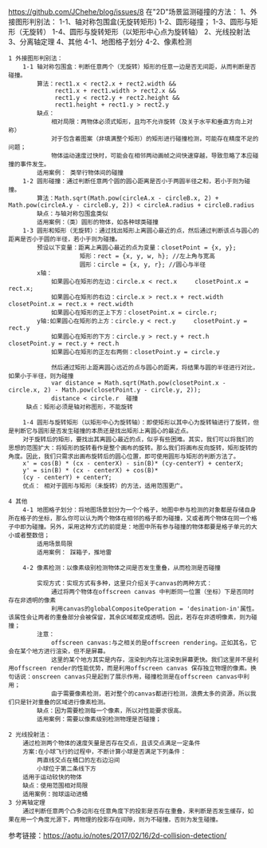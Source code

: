 https://github.com/JChehe/blog/issues/8
在"2D"场景监测碰撞的方法：
    1、外接图形判别法：
        1-1、轴对称包围盒(无旋转矩形)
        1-2、圆形碰撞；
        1-3、圆形与矩形（无旋转）
        1-4、圆形与旋转矩形（以矩形中心点为旋转轴）
    2、光线投射法
    3、分离轴定理
    4、其他
        4-1、地图格子划分
        4-2、像素检测


    1 外接图形判别法：
        1-1 轴对称包围盒：判断任意两个（无旋转）矩形的任意一边是否无间距，从而判断是否碰撞。
            算法：rect1.x < rect2.x + rect2.width &&
                 rect1.x + rect1.width > rect2.x &&
                 rect1.y < rect2.y + rect2.height &&
                 rect1.height + rect1.y > rect2.y
            缺点：
                相对局限：两物体必须式矩形，且均不允许旋转（及关于水平和垂直方向上对称）
                对于包含着图案（非填满整个矩形）的矩形进行碰撞检测，可能存在精度不足的问题；
                物体运动速度过快时，可能会在相邻两动画帧之间快速穿越，导致忽略了本应碰撞的事件发生。
            适用案例： 类举行物体间的碰撞
        1-2 圆形碰撞：通过判断任意两个圆的圆心距离是否小于两圆半径之和，若小于则为碰撞。
            算法：Math.sqrt(Math.pow(circleA.x - circleB.x, 2) + Math.pow(circleA.y - circleB.y, 2)) < circleA.radius + circleB.radius
            缺点：与轴对称包围盒类似
            适用案例：（类）圆形的物体，如各种球类碰撞
        1-3 圆形和矩形（无旋转）：通过找出矩形上离圆心最近的点，然后通过判断该点与圆心的距离是否小于圆的半径，若小于则为碰撞。
            预设以下变量：距离上离圆心最近的点为变量：closetPoint = {x, y};
                        矩形：rect = {x, y, w, h}; //左上角与宽高
                        圆形：circle = {x, y, r}; //圆心与半径
            x轴：
                如果圆心在矩形的左边：circle.x < rect.x     closetPoint.x = rect.x;
                如果圆心在矩形的右边：circle.x > rect.x + rect.width closetPoint.x = rect.x + rect.width
                如果圆心在矩形的正上下方：closetPoint.x = circle.r;
            y轴:如果圆心在矩形的上方：circle.y < rect.y     closetPoint.y = rect.y
                如果圆心在矩形的下方：circle.y > rect.y + rect.h  closetPoint.y = rect.y + rect.h
                如果圆心在矩形的正左右两侧：closetPoint.y = circle.y

                然后通过矩形上距离圆心远近的点与圆心的距离，将结果与圆的半径进行对比，如果小于半径，则为碰撞
                var distance = Math.sqrt(Math.pow(closetPoint.x - circle.x, 2) - Math.pow(closetPoint.y - circle.y, 2));
                distance < circle.r  碰撞
         缺点：矩形必须是轴对称图形，不能旋转

        1-4 圆形与旋转矩形（以矩形中心为旋转轴）：即使矩形以其中心为旋转轴进行了旋转，但是判断它与圆形是否发生碰撞的本质还是找出矩形上离圆心的最近点。
        对于旋转后的矩形，要找出其离圆心最近的点，似乎有些困难。其实，我们可以将我们的思想的范围扩大：将矩形的旋转看作是整个画布的旋转。那么我们将画布反向旋转，矩形旋转的角度。因此，我们只需求出画布旋转后的圆心位置，即可使用圆形与矩形的判断方法了。
        x' = cos(B) * (cx - centerX) - sin(B)* (cy-centerY) + centerX;
        y' = sin(B) * (cx - centerX) + cos(B)*
        (cy - centerY) + centerY;
        优点： 相对于圆形与矩形（未旋转）的方法，适用范围更广。

    4 其他
        4-1 地图格子划分：将地图场景划分为一个个格子，地图中参与检测的对象都是存储自身所在格子的坐标，那么你可以认为两个物体在相邻的格子即为碰撞，又或者两个物体在同一个格子中即为碰撞。另外，采用这种方式的前提是：地图中所有参与碰撞的物体都要是格子单元的大小或者整数倍；
            适用场景局限
            适用案例： 踩箱子，推地雷

        4-2 像素检测：以像素级别检测物体之间是否发生重叠，从而检测是否碰撞

            实现方式：实现方式有多种，这里只介绍关于canvas的两种方式：
                通过将两个物体在offscreen canvas 中判断同一位置（坐标）下是否同时存在非透明的像素
                利用canvas的globalCompositeOperation = 'desination-in'属性。该属性会让两者的重叠部分会被保留，其余区域都变成透明。因此，若存在非透明像素，则为碰撞；
            注意：
                offscreen canvas:与之相关的是offscreen rendering。正如其名，它会在某个地方进行渲染，但不是屏幕。
                这里的某个地方其实是内存，渲染到内存比渲染到屏幕更快。我们这里并不是利用offscreen render的性能优势，而是利用offscreen canvas 保存独立物理的像素。换句话说：onscreen canvas只是起到了展示作用，碰撞检测是在offscreen canvas中利用；
                由于需要像素检测，若对整个的canvas都进行检测，浪费太多的资源，所以我们只是针对重叠的区域进行像素检测。
            缺点：因为需要检测每一个像素，所以对性能要求很高。
            适用案例：需要以像素级别检测物理是否碰撞；

    2 光线投射法：
        通过检测两个物体的速度矢量是否存在交点，且该交点满足一定条件
        方案:在小球飞行的过程中，不断计算小球是否满足下列条件：
            两直线交点在桶口的左右边沿间
            小球位于第二条线下方
        适用于运动较快的物体
        缺点：使用范围相对局限
        适用案例：抛球运动进桶
    3 分离轴定理
        通过判断任意两个凸多边形在任意角度下的投影是否存在重叠，来判断是否发生缓存，如果在用一个角度光源下，两物理的投影存在间隙，则为不碰撞，否则为发生碰撞。


参考链接：https://aotu.io/notes/2017/02/16/2d-collision-detection/
















